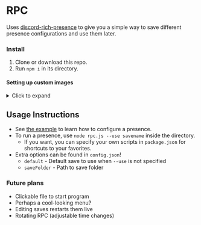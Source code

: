 # RPC
Uses [discord-rich-presence](https://github.com/devsnek/discord-rich-presence) to give you a simple way to save different presence configurations and use them later.

### Install
1. Clone or download this repo.
1. Run `npm i` in its directory.

#### Setting up custom images
<details>
  <summary>Click to expand</summary>

  1. Go to the [developers page](https://discordapp.com/developers/applications/me) and create an application.
  1. Scroll down to where it says in big bold letters "Rich Presence", and enable it.
  1. Upload your images. Their names will be what to specify in the config as "largeImageName" and "smallImageName". Remember to save it!
  1. Scroll up and grab its client ID. This is what you put as the first option in your saves.
</details>

## Usage Instructions

- See [the example](./saves/example.js) to learn how to configure a presence.
- To run a presence, use `node rpc.js --use savename` inside the directory.
  - If you want, you can specify your own scripts in `package.json` for shortcuts to your favorites.
- Extra options can be found in `config.json`!
  - `default` - Default save to use when `--use` is not specified
  - `saveFolder` - Path to save folder

### Future plans
- Clickable file to start program
- Perhaps a cool-looking menu?
- Editing saves restarts them live
- Rotating RPC (adjustable time changes)
